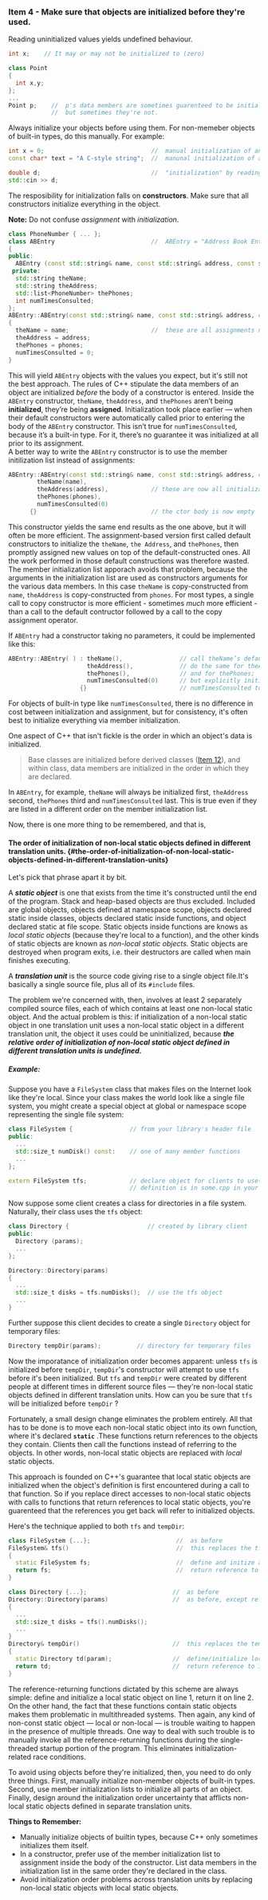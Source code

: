 ### Item 4 - Make sure that objects are initialized before they're used.

Reading uninitialized values yields undefined behaviour.

```C++
int x;    // It may or may not be initialized to (zero)

class Point
{
  int x,y;
};
...
Point p;    //  p's data members are sometimes guarenteed to be initialized to (zero)
            //  but sometimes they're not.
```

Always initialize your objects before using them. For non-memeber objects of built-in types, do this manually. For example:

```C++
int x = 0;                              //  manual initialization of an int
const char* text = "A C-style string";  //  manunal initialization of a pointer

double d;                               //  "initialization" by reading from an input stream
std::cin >> d;
```

The resposibility for initialization falls on **constructors**. Make sure that all constructors initialize everything in the object.

**Note:** Do not confuse _assignment_ with _initialization_.

```C++
class PhoneNumber { ... };
class ABEntry                           //  ABEntry = "Address Book Entry"
{
public:
  ABEntry (const std::string& name, const std::string& address, const std::list<PhoneNumber>& phones);
 private:
  std::string theName;
  std::string theAddress;
  std::list<PhoneNumber> thePhones;
  int numTimesConsulted;
};
ABEntry::ABEntry(const std::string& name, const std::string& address, const std::list<PhoneNumber>& phones)
{
  theName = name;                       //  these are all assignments not initializations
  theAddress = address;
  thePhones = phones;
  numTimesConsulted = 0;
}
```

This will yield `ABEntry` objects with the values you expect, but it's still not the best approach. The rules of C++ stipulate the data members of an object are initialized _before_ the body of a constructor is entered. Inside the `ABEntry` constructor, `theName`, `theAddress`, and `thePhones` aren’t being **initialized**, they’re being **assigned**. Initialization took place earlier — when their default constructors were automatically called prior to entering the body of the `ABEntry` constructor. This isn’t true for `numTimesConsulted`, because it’s a built-in type. For it, there’s no guarantee it was initialized at all prior to its assignment.  
A better way to write the `ABEntry` constructor is to use the member initilization list instead of assignments:

```C++
ABEntry::ABEntry(const std::string& name, const std::string& address, const std::list<PhoneNumber>& phones): 
        theName(name),
        theAddress(address),            // these are now all initializations
        thePhones(phones),
        numTimesConsulted(0)
      {}                                // the ctor body is now empty
```

This constructor yields the same end results as the one above, but it will often be more efficient. The assignment-based version first called default constructors to initialize the `theName`, `the Address`, and `thePhones`, then promptly assigned new values on top of the default-constructed ones. All the work performed in those default constructions was therefore wasted. The member initialization list apporach avoids that problem, because the arguments in the initialization list are used as constructors arguments for the various data members. In this case `theName` is copy-constructed from `name`, `theAddress` is copy-constructed from `phones`. For most types, a single call to copy constructor is more efficient - sometimes _much_ more efficient - than  a call to the default contructor followed by a call to the copy assignment operator.

If `ABEntry` had a constructor taking no parameters, it could be implemented like this:

```C++
ABEntry::ABEntry( ) : theName(),                // call theName’s default ctor;
                      theAddress(),             // do the same for theAddress;
                      thePhones(),              // and for thePhones;
                      numTimesConsulted(0)      // but explicitly initialize
                    {}                          // numTimesConsulted to zero
```

For objects of built-in type like `numTimesConsulted`, there is no difference in cost between initialization and assignment, but for consistency, it's often best to initialize everything via member initialization.

One aspect of C++ that isn't fickle is the order in which an object's data is initialized.

> Base classes are initialized before derived classes \([Item 12](https://sahibyar.gitbooks.io/effective-cpp-summary/content/chapter-2-constructors-destructors-and-assignment-operators/item-12.html)\), and within class, data members are initialized in the order in which they are declared.

In `ABEntry`, for example, `theName` will always be initialized first, `theAddress` second, `thePhones` third and `numTimesConsulted` last. This is true even if they are listed in a different order on the member initialization list.

Now, there is one more thing to be remembered, and that is,

#### The order of initialization of non-local static objects defined in different translation units. {#the-order-of-initialization-of-non-local-static-objects-defined-in-different-translation-units}

Let's pick that phrase apart it by bit.

A _**static object**_ is one that exists from the time it's constructed until the end of the program. Stack and heap-based objects are thus excluded. Included are global objects, objects defined at namespace scope, objects declared static inside classes, objects declared static inside functions, and object declared static at file scope. Static objects inside functions are knows as _local static objects_ \(because they're local to a function\), and the other kinds of static objects are known as _non-local static objects._ Static objects are destroyed when program exits, i.e. their destructors are called when main finishes executing.

A _**translation unit**_ is the source code giving rise to a single object file.It's basically a single source file, plus all of its `#include` files.

The problem we're concerned with, then, involves at least 2 separately compiled source files, each of which contains at least one non-local static object. And the actual problem is this: if initialization of a non-local static object in one translation unit uses a non-local static object in a different translation unit, the object it uses could be uninitialized, because _**the relative order of initialization of non-local static object defined in different translation units is undefined.**_

##### Example:

Suppose you have a `FileSystem` class that makes files on the Internet look like they're local. Since your class makes the world look like a single file system, you might create a special object at global or namespace scope representing the single file system:

```C++
class FileSystem {                // from your library's header file
public:
  ...
  std::size_t numDisk() const:    // one of many member functions
  ...
};

extern FileSystem tfs;            // declare object for clients to use("tfs"="the file system");
                                  // definition is in some.cpp in your library
```

Now suppose some client creates a class for directories in a file system. Naturally, their class uses the `tfs` object:

```C++
class Directory {                      // created by library client
public:
  Directory (params);
  ...
};

Directory::Directory(params)
{
  ...
  std::size_t disks = tfs.numDisks();  // use the tfs object
  ...
}
```

Further suppose this client decides to create a single `Directory` object for temporary files:

```C++
Directory tempDir(params);          // directory for temporary files
```

Now the imporatance of initialization order becomes apparent: unless `tfs` is initialized before `tempDir`, `tempDir`'s constructor will attempt to use `tfs` before it's been initialized. But `tfs` and `tempDir` were created by different people at different times in different source files — they're non-local static objects defined in different translation units. How can you be sure that `tfs` will be initialized before `tempDir` ?

Fortunately, a small design change eliminates the problem entirely. All that has to be done is to move each non-local static object into its own function, where it's declared **`static`** .These functions return references to the objects they contain. Clients then call the functions instead of referring to the objects. In other words, non-local static objects are replaced with _local_ static objects.

This approach is founded on C++'s guarantee that local static objects are initialized when the object's definition is first encountered during a call to that function. So if you replace direct accesses to non-local static objects with calls to functions that return references to local static objects, you're guarenteed that the references you get back will refer to initialized objects.

Here's the technique applied to both `tfs` and `tempDir`:

```C++
class FileSystem {...};                        //  as before
FileSystem& tfs()                              //  this replaces the tfs object; it could be static in the FileSystem class
{
  static FileSystem fs;                        //  define and initize a local static object
  return fs;                                   //  return reference to it.
}

class Directory {...};                        //  as before
Directory::Directory(params)                  //  as before, except references to tfs are now to tfs()
{
  ...
  std::size_t disks = tfs().numDisks();
  ...
}
Directory& tempDir()                          //  this replaces the tempDir object; it could be static in the Directory class
{
  static Directory td(param);                 //  define/initialize local static object return reference to it.
  return td;                                  //  return reference to it.
}
```
The reference-returning functions dictated by this scheme are always simple: define and initialize a local static object on line 1, return it on line 2. On the other hand, the fact that these functions contain static objects makes them problematic in multithreaded systems. Then again, any kind of non-const static object — local or non-local — is trouble waiting to happen in the presence of multiple threads. One way to deal with such trouble is to manually invoke all the reference-returning functions during the single-threaded startup portion of the program. This eliminates initialization-related race conditions.

To avoid using objects before they're initialized, then, you need to do only three things. First, manually initialize non-member objects of built-in types. Second, use member initialization lists to initialize all parts of an object. Finally, design around the initialization order uncertainty that afflicts non-local static objects defined in separate translation units.

**Things to Remember:**
* Manually initialize objects of builtin types, because C++ only sometimes initializes them itself.
* In a constructor, prefer use of the member initialization list to assignment inside the body of the constructor. List data members in the initialization list in the same order they're declared in the class.
* Avoid initialization order problems across translation units by replacing non-local static objects with local static objects.

